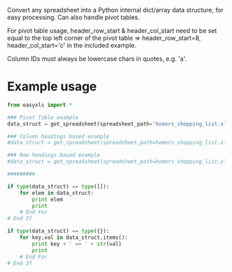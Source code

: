 Convert any spreadsheet into a Python internal dict/array data structure, for easy processing. Can also handle pivot tables. 

For pivot table usage, header_row_start & header_col_start need to be set equal to the top left corner of the pivot table => header_row_start=8, header_col_start='c' in the included example.

Column IDs must always be lowercase chars in quotes, e.g. 'a'.

Example usage
==========
```python
from easyxls import *

### Pivot Table example
data_struct = get_spreadsheet(spreadsheet_path='homers_shopping_list.xlsx', max_row=13, max_column='g', header_row_start=8, header_col_start='c', format='pivot')

### Column headings based example
#data_struct = get_spreadsheet(spreadsheet_path=homers_shopping_list.xlsx', max_row=13, max_column='g', header_row_start=8, header_col_start='d', format='column')

### Row headings based example
#data_struct = get_spreadsheet(spreadsheet_path=homers_shopping_list.xlsx', max_row=13, max_column='g', header_row_start=9, header_col_start='c', format='row')

#########

if type(data_struct) == type([]):
	for elem in data_struct:
		print elem
		print
	# End For
# End If

if type(data_struct) == type({}):
	for key,val in data_struct.items():
		print key + ' => ' + str(val)
		print
	# End For
# End If
```
